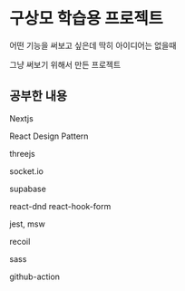 # 구상모 학습용 프로젝트
어떤 기능을 써보고 싶은데 딱히 아이디어는 없을때

그냥 써보기 위해서 만든 프로젝트

## 공부한 내용
Nextjs

React Design Pattern

threejs

socket.io

supabase

react-dnd
react-hook-form

jest, msw

recoil

sass

github-action
